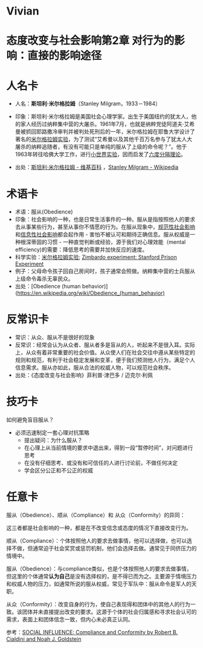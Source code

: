 # Vivian

# 态度改变与社会影响第2章 对行为的影响：直接的影响途径

# 人名卡

- 人名：**斯坦利·米尔格拉姆**（Stanley Milgram，1933－1984）

- 印象：斯坦利·米尔格拉姆是美国社会心理学家。出生于美国纽约的犹太人，他的家人经历过纳粹集中营的大屠杀。1961年7月，也就是纳粹党徒阿道夫·艾希曼被抓回耶路撒冷审判并被判处死刑后的一年，米尔格拉姆在耶鲁大学设计了著名的[米尔格拉姆实验](https://zh.wikipedia.org/wiki/%E7%B1%B3%E7%88%BE%E6%A0%BC%E5%80%AB%E5%AF%A6%E9%A9%97)，为了测试“艾希曼以及其他千百万名参与了犹太人大屠杀的纳粹追随者，有没有可能只是单纯的服从了上级的命令呢？”。他于1963年转往哈佛大学工作，进行[小世界实验](https://zh.wikipedia.org/w/index.php?title=%E5%B0%8F%E4%B8%96%E7%95%8C%E5%AE%9E%E9%AA%8C&action=edit&redlink=1)，因而启发了[六度分隔理论](https://zh.wikipedia.org/wiki/%E5%85%AD%E5%BA%A6%E5%88%86%E9%9A%94%E7%90%86%E8%AE%BA)。

- 出处：[斯坦利·米尔格拉姆 - 维基百科](https://zh.wikipedia.org/wiki/%E6%96%AF%E5%9D%A6%E5%88%A9%C2%B7%E7%B1%B3%E5%B0%94%E6%A0%BC%E6%8B%89%E5%A7%86)
，[Stanley Milgram - Wikipedia](https://en.wikipedia.org/wiki/Stanley_Milgram)
# 术语卡

- 术语：服从(Obedience)
- 印象：社会影响的一种，也是日常生活事件的一种。服从是指按照他人的要求去从事某些行为，甚至从事你不情愿的行为。在服从现象中，[规范性社会影响](https://en.wikipedia.org/wiki/Normative_social_influence)和[信息性社会影响](https://en.wikipedia.org/wiki/Social_proof)都会起作用 - 害怕不被认可和期待正确信息。服从权威是一种根深蒂固的习惯 - 一种直觉判断或经验，源于我们对心理效能（mental efficiency)的需要：降低思考的需要并加快反应的速度。
- 科学实验：[米尔格拉姆实验](https://zh.wikipedia.org/wiki/%E7%B1%B3%E7%88%BE%E6%A0%BC%E5%80%AB%E5%AF%A6%E9%A9%97); [Zimbardo experiment: Stanford Prison Experiment](https://en.wikipedia.org/wiki/Stanford_Prison_Experiment)
- 例子：父母命令孩子回自己房间时，孩子通常会照做。纳粹集中营的士兵服从上级命令毒杀无辜民众。
- 出处：[Obedience (human behavior)](https://en.wikipedia.org/wiki/Obedience_(human_behavior)


# 反常识卡

- 常识：从众、服从不是很好的现象
- 反常识：经常会认为从众者、服从者多是盲从的人，听起来不是很入耳。实际上，从众有着非常重要的社会价值。从众使人们在社会交往中遵从某些特定的规则和规范，有利于社会稳定发展和变革，便于我们预测他人行为，满足个人信息需求。服从亦如此，服从合法的权威人物，可以规范社会秩序。
- 出处：《态度改变与社会影响》菲利普·津巴多 / 迈克尔·利佩

# 技巧卡

如何避免盲目服从？

- 必须迅速制定一套心理对抗策略
	- 提出疑问：为什么服从？
	- 在心理上从当前情境的要求中退出来，得到一段“暂停时间”，对问题进行思考
	- 在没有仔细思考、或没有和可信任的人进行讨论前，不做任何决定
	- 学会区分公正和不公正的权威

# 任意卡

服从（Obedience）、顺从（Compliance）和 从众（Conformity）的异同：

这三者都是社会影响的一种，都是在不改变信念或态度的情况下直接改变行为。

顺从（Compliance）：个体按照他人的要求去做事情，他可以选择做，也可以选择不做，但通常迫于社会奖赏或惩罚机制，他们会选择去做。通常见于同侪压力的情境中。

服从（Obedience）：与compliance类似，也是个体按照他人的要求去做事情，但这里的个体通常**认为自己**是没有选择权的，是不得已而为之。主要源于情境压力和权威人物的压力，如通常所说的服从权威，常见于军队中：服从命令是军人的天职。

从众（Conformity）：改变自身的行为，使自己表现得和团体中的其他人的行为一致。该团体并未直接提出改变的要求。这源于个体的社会归属感和寻求社会认可的需求，表面上和团体信念一致，但内心未必真正认同。

参考：[SOCIAL INFLUENCE: Compliance and Conformity by Robert B. Cialdini and Noah J. Goldstein](http://www2.psych.ubc.ca/~schaller/Psyc591Readings/CialdiniGoldstein2004.pdf)
